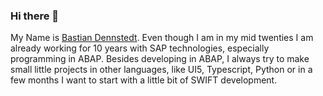 ### Hi there 👋

My Name is [Bastian Dennstedt](https://www.linkedin.com/in/dennstedtb/). Even though I am in my mid twenties I am already working for 10 years with SAP technologies, especially programming in ABAP. Besides developing in ABAP, I always try to make small little projects in other languages, like UI5, Typescript, Python or in a few months I want to start with a little bit of SWIFT development.  
<!--
**DennstedtB/DennstedtB** is a ✨ _special_ ✨ repository because its `README.md` (this file) appears on your GitHub profile.

Here are some ideas to get you started:

- 🔭 I’m currently working on ...
- 🌱 I’m currently learning ...
- 👯 I’m looking to collaborate on ...
- 🤔 I’m looking for help with ...
- 💬 Ask me about ...
- 📫 How to reach me: ...
- 😄 Pronouns: ...
- ⚡ Fun fact: ...
-->
